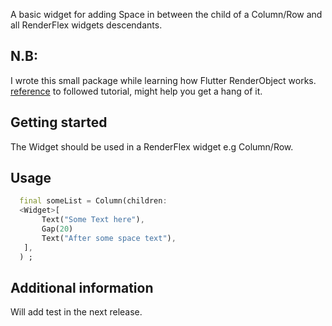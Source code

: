 <!--
This README describes the package. If you publish this package to pub.dev,
this README's contents appear on the landing page for your package.

For information about how to write a good package README, see the guide for
[writing package pages](https://dart.dev/guides/libraries/writing-package-pages).

For general information about developing packages, see the Dart guide for
[creating packages](https://dart.dev/guides/libraries/create-library-packages)
and the Flutter guide for
[developing packages and plugins](https://flutter.dev/developing-packages).
-->

A basic widget for adding Space in between the child of  a Column/Row and all RenderFlex widgets descendants.

## N.B:
  I wrote this small package while learning how Flutter RenderObject works. [reference](https://blog.logrocket.com/understanding-renderobjects-flutter) to followed tutorial, might help you get a hang of it.


## Getting started

The Widget should be used in a RenderFlex widget e.g Column/Row.

## Usage

```dart
  final someList = Column(children: 
  <Widget>[
       Text("Some Text here"),
       Gap(20)
       Text("After some space text"),
   ],
  ) ;
```

## Additional information

 Will add test in the next release.
